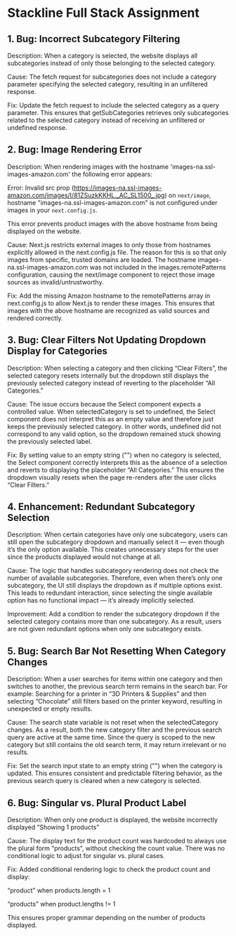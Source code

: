 # Stackline Full Stack Assignment

## 1. Bug: Incorrect Subcategory Filtering

   Description:
   When a category is selected, the website displays all subcategories instead of only those belonging to the selected category.

   Cause:
   The fetch request for subcategories does not include a category parameter specifying the selected category, resulting in an unfiltered response.

   Fix:
   Update the fetch request to include the selected category as a query parameter. This ensures that getSubCategories retrieves only subcategories related to the selected category instead of receiving an unfiltered or undefined response.

## 2. Bug: Image Rendering Error

   Description: 
   When rendering images with the hostname 'images-na.ssl-images-amazon.com'
   the following error appears:

   Error: Invalid src prop (https://images-na.ssl-images-amazon.com/images/I/81ZSuzkKKHL._AC_SL1500_.jpg) on `next/image`, hostname "images-na.ssl-images-amazon.com" is not configured under images in your `next.config.js`.

   This error prevents product images with the above hostname from being displayed 
   on the website.

   Cause:
   Next.js restricts external images to only those from hostnames explicitly allowed in the next.config.js file. The reason for this is so that only images from specific, trusted domains are loaded. The hostname images-na.ssl-images-amazon.com was not included in the images.remotePatterns configuration, causing the next/image component to reject those image sources as invalid/untrustworthy.

   Fix:
   Add the missing Amazon hostname to the remotePatterns array in next.config.js to allow Next.js to render these images. This ensures that images with the above hostname are recognized as valid sources and rendered correctly. 

## 3. Bug: Clear Filters Not Updating Dropdown Display for Categories
   
   Description: 
   When selecting a category and then clicking “Clear Filters”, the selected category resets internally but the dropdown still displays the previously selected category instead of reverting to the placeholder “All Categories.”

   Cause:
   The issue occurs because the Select component expects a controlled value. When selectedCategory is set to undefined, the Select component does not interpret this as an empty value and therefore just keeps the previously selected category.
   In other words, undefined did not correspond to any valid option, so the dropdown remained stuck showing the previously selected label.

   Fix:
   By setting value to an empty string ("") when no category is selected, the Select component correctly interprets this as the absence of a selection and reverts to displaying the placeholder “All Categories.” This ensures the dropdown visually resets when the page re-renders after the user clicks “Clear Filters.”

## 4. Enhancement: Redundant Subcategory Selection

   Description:
   When certain categories have only one subcategory, users can still open the subcategory dropdown and manually select it — even though it’s the only option available. This creates unnecessary steps for the user since the products displayed would not change at all.

   Cause:
   The logic that handles subcategory rendering does not check the number of available subcategories. Therefore, even when there’s only one subcategory, the UI still displays the dropdown as if multiple options exist.
   This leads to redundant interaction, since selecting the single available option has no functional impact — it’s already implicitly selected.

   Improvement:
   Add a condition to render the subcategory dropdown if the selected category contains more than one subcategory. As a result, users are not given redundant options
   when only one subcategory exists.

## 5. Bug: Search Bar Not Resetting When Category Changes

   Description:
   When a user searches for items within one category and then switches to another, the previous search term remains in the search bar.
   For example: Searching for a printer in “3D Printers & Supplies” and then selecting “Chocolate” still filters based on the printer keyword, resulting in unexpected or empty results.

   Cause:
   The search state variable is not reset when the selectedCategory changes. As a result, both the new category filter and the previous search query are active at the same time.
   Since the query is scoped to the new category but still contains the old search term, it may return irrelevant or no results.

   Fix:
   Set the search input state to an empty string ("") when the category is updated. This ensures consistent and predictable filtering behavior, as the previous search query is cleared when a new category is selected.

## 6. Bug: Singular vs. Plural Product Label

   Description:
   When only one product is displayed, the website incorrectly displayed 
   “Showing 1 products”

   Cause:
   The display text for the product count was hardcoded to always use the plural form “products”, without checking the count value. There was no conditional logic to adjust for singular vs. plural cases.

   Fix:
   Added conditional rendering logic to check the product count and display:

   “product” when products.length = 1

   “products” when product.lengths != 1

   This ensures proper grammar depending on the number of products displayed.
